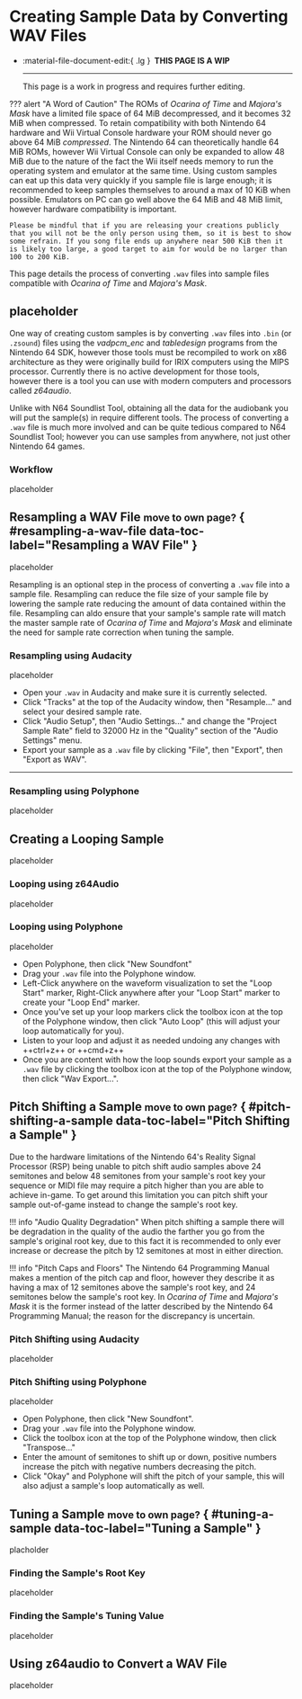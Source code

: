 # Creating Sample Data by Converting WAV Files

<div class="grid cards" markdown>

-   :material-file-document-edit:{ .lg } __&nbsp;THIS PAGE IS A WIP__
  
    ---

    This page is a work in progress and requires further editing.

</div>

??? alert "A Word of Caution"
    The ROMs of *Ocarina of Time* and *Majora's Mask* have a limited file space of 64 MiB decompressed, and it becomes 32 MiB when compressed. To retain compatibility with both Nintendo 64 hardware and Wii Virtual Console hardware your ROM should never go above 64 MiB *compressed*. The Nintendo 64 can theoretically handle 64 MiB ROMs, however Wii Virtual Console can only be expanded to allow 48 MiB due to the nature of the fact the Wii itself needs memory to run the operating system and emulator at the same time. Using custom samples can eat up this data very quickly if you sample file is large enough; it is recommended to keep samples themselves to around a max of 10 KiB when possible. Emulators on PC can go well above the 64 MiB and 48 MiB limit, however hardware compatibility is important.

    Please be mindful that if you are releasing your creations publicly that you will not be the only person using them, so it is best to show some refrain. If you song file ends up anywhere near 500 KiB then it is likely too large, a good target to aim for would be no larger than 100 to 200 KiB.

This page details the process of converting `.wav` files into sample files compatible with *Ocarina of Time* and *Majora's Mask*.

## placeholder
One way of creating custom samples is by converting `.wav` files into `.bin` (or `.zsound`) files using the *vadpcm_enc* and *tabledesign* programs from the Nintendo 64 SDK, however those tools must be recompiled to work on x86 architecture as they were originally build for IRIX computers using the MIPS processor. Currently there is no active development for those tools, however there is a tool you can use with modern computers and processors called *z64audio*.

Unlike with N64 Soundlist Tool, obtaining all the data for the audiobank you will put the sample(s) in require different tools. The process of converting a `.wav` file is much more involved and can be quite tedious compared to N64 Soundlist Tool; however you can use samples from anywhere, not just other Nintendo 64 games.

### Workflow
placeholder

## Resampling a WAV File <small>move to own page?</small> { #resampling-a-wav-file data-toc-label="Resampling a WAV File" }
placeholder

Resampling is an optional step in the process of converting a `.wav` file into a sample file. Resampling can reduce the file size of your sample file by lowering the sample rate reducing the amount of data contained within the file. Resampling can aldo ensure that your sample's sample rate will match the master sample rate of *Ocarina of Time* and *Majora's Mask* and eliminate the need for sample rate correction when tuning the sample.

### Resampling using Audacity
placeholder

- Open your `.wav` in Audacity and make sure it is currently selected.
- Click "Tracks" at the top of the Audacity window, then "Resample..." and select your desired sample rate.
- Click "Audio Setup", then "Audio Settings..." and change the "Project Sample Rate" field to 32000 Hz in the "Quality" section of the "Audio Settings" menu.
- Export your sample as a `.wav` file by clicking "File", then "Export", then "Export as WAV".
***

### Resampling using Polyphone
placeholder

## Creating a Looping Sample
placeholder

### Looping using z64Audio
placeholder

### Looping using Polyphone
placeholder

- Open Polyphone, then click "New Soundfont"
- Drag your `.wav` file into the Polyphone window.
- Left-Click anywhere on the waveform visualization to set the "Loop Start" marker, Right-Click anywhere after your "Loop Start" marker to create your "Loop End" marker.
- Once you've set up your loop markers click the toolbox icon at the top of the Polyphone window, then click "Auto Loop" (this will adjust your loop automatically for you).
- Listen to your loop and adjust it as needed undoing any changes with ++ctrl+z++ or ++cmd+z++
- Once you are content with how the loop sounds export your sample as a `.wav` file by clicking the toolbox icon at the top of the Polyphone window, then click "Wav Export...".

## Pitch Shifting a Sample <small>move to own page?</small> { #pitch-shifting-a-sample data-toc-label="Pitch Shifting a Sample" }
Due to the hardware limitations of the Nintendo 64's Reality Signal Processor (RSP) being unable to pitch shift audio samples above 24 semitones and below 48 semitones from your sample's root key your sequence or MIDI file may require a pitch higher than you are able to achieve in-game. To get around this limitation you can pitch shift your sample out-of-game instead to change the sample's root key.

!!! info "Audio Quality Degradation"
    When pitch shifting a sample there will be degradation in the quality of the audio the farther you go from the sample's original root key, due to this fact it is recommended to only ever increase or decrease the pitch by 12 semitones at most in either direction.

!!! info "Pitch Caps and Floors"
    The Nintendo 64 Programming Manual makes a mention of the pitch cap and floor, however they describe it as having a max of 12 semitones above the sample's root key, and 24 semitones below the sample's root key. In *Ocarina of Time* and *Majora's Mask* it is the former instead of the latter described by the Nintendo 64 Programming Manual; the reason for the discrepancy is uncertain.

### Pitch Shifting using Audacity
placeholder

### Pitch Shifting using Polyphone
placeholder

- Open Polyphone, then click "New Soundfont".
- Drag your `.wav` file into the Polyphone window.
- Click the toolbox icon at the top of the Polyphone window, then click "Transpose..."
- Enter the amount of semitones to shift up or down, positive numbers increase the pitch with negative numbers decreasing the pitch.
- Click "Okay" and Polyphone will shift the pitch of your sample, this will also adjust a sample's loop automatically as well.

## Tuning a Sample <small>move to own page?</small> { #tuning-a-sample data-toc-label="Tuning a Sample" }
placholder

### Finding the Sample's Root Key
placeholder

### Finding the Sample's Tuning Value
placeholder

## Using z64audio to Convert a WAV File
placeholder